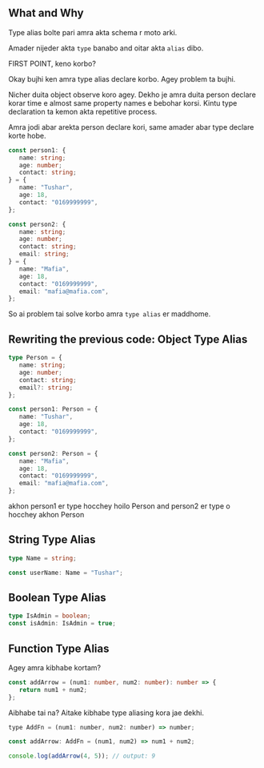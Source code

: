 ## What and Why

Type alias bolte pari amra akta schema r moto arki.

Amader nijeder akta `type` banabo and oitar akta `alias` dibo.

FIRST POINT, keno korbo?

Okay bujhi ken amra type alias declare korbo. Agey problem ta bujhi.

Nicher duita object observe koro agey. Dekho je amra duita person declare korar time e almost same property names e bebohar korsi. Kintu type declaration ta kemon akta repetitive process.

Amra jodi abar arekta person declare kori, same amader abar type declare korte hobe.

```ts
const person1: {
   name: string;
   age: number;
   contact: string;
} = {
   name: "Tushar",
   age: 18,
   contact: "0169999999",
};

const person2: {
   name: string;
   age: number;
   contact: string;
   email: string;
} = {
   name: "Mafia",
   age: 18,
   contact: "0169999999",
   email: "mafia@mafia.com",
};
```

So ai problem tai solve korbo amra `type alias` er maddhome.

## Rewriting the previous code: Object Type Alias

```ts
type Person = {
   name: string;
   age: number;
   contact: string;
   email?: string;
};

const person1: Person = {
   name: "Tushar",
   age: 18,
   contact: "0169999999",
};

const person2: Person = {
   name: "Mafia",
   age: 18,
   contact: "0169999999",
   email: "mafia@mafia.com",
};
```

akhon person1 er type hocchey hoilo Person and person2 er type o hocchey akhon Person

## String Type Alias

```ts
type Name = string;

const userName: Name = "Tushar";
```

## Boolean Type Alias

```ts
type IsAdmin = boolean;
const isAdmin: IsAdmin = true;
```

## Function Type Alias

Agey amra kibhabe kortam?

```ts
const addArrow = (num1: number, num2: number): number => {
   return num1 + num2;
};
```

Aibhabe tai na? Aitake kibhabe type aliasing kora jae dekhi.

```js
type AddFn = (num1: number, num2: number) => number;

const addArrow: AddFn = (num1, num2) => num1 + num2;

console.log(addArrow(4, 5)); // output: 9
```
